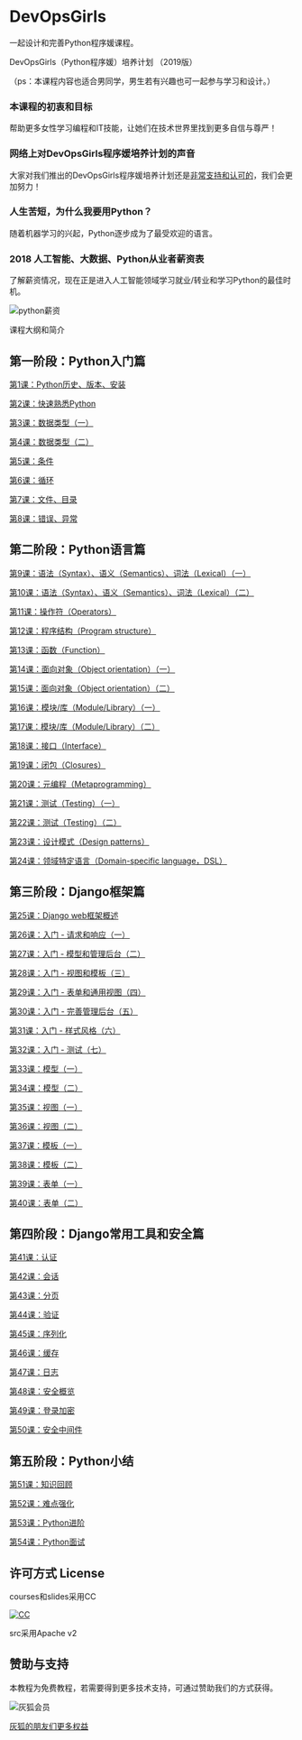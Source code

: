 # DevOpsGirls

一起设计和完善Python程序媛课程。

DevOpsGirls（Python程序媛）培养计划 （2019版）

（ps：本课程内容也适合男同学，男生若有兴趣也可一起参与学习和设计。）

### 本课程的初衷和目标

帮助更多女性学习编程和IT技能，让她们在技术世界里找到更多自信与尊严！

### 网络上对DevOpsGirls程序媛培养计划的声音

大家对我们推出的DevOpsGirls程序媛培养计划还是[非常支持和认可的](https://twitter.com/huihoo/status/1000995716053979136)，我们会更加努力！

### 人生苦短，为什么我要用Python？

随着机器学习的兴起，Python逐步成为了最受欢迎的语言。

### 2018 人工智能、大数据、Python从业者薪资表

了解薪资情况，现在正是进入人工智能领域学习就业/转业和学习Python的最佳时机。

![python薪资](https://wiki.huihoo.com/images/5/56/Python-salary.jpeg)

课程大纲和简介

## 第一阶段：Python入门篇

[第1课：Python历史、版本、安装](courses/python01.md)

[第2课：快速熟悉Python](courses/python02.md)

[第3课：数据类型（一）](courses/python03.md)

[第4课：数据类型（二）](courses/python04.md)

[第5课：条件](courses/python05.md)

[第6课：循环](courses/python06.md)

[第7课：文件、目录](courses/python07.md)

[第8课：错误、异常](courses/python08.md)

## 第二阶段：Python语言篇

[第9课：语法（Syntax）、语义（Semantics）、词法（Lexical）（一）](courses/python09.md)

[第10课：语法（Syntax）、语义（Semantics）、词法（Lexical）（二）](courses/python10.md)

[第11课：操作符（Operators）](courses/python11.md)

[第12课：程序结构（Program structure）](courses/python12.md)

[第13课：函数（Function）](courses/python13.md)

[第14课：面向对象（Object orientation）（一）](courses/python14.md)

[第15课：面向对象（Object orientation）（二）](courses/python15.md)

[第16课：模块/库（Module/Library）（一）](courses/python16.md)

[第17课：模块/库（Module/Library）（二）](courses/python17.md)

[第18课：接口（Interface）](courses/python18.md)

[第19课：闭包（Closures）](courses/python19.md)

[第20课：元编程（Metaprogramming）](courses/python20.md)

[第21课：测试（Testing）（一）](courses/python21.md)

[第22课：测试（Testing）（二）](courses/python22.md)

[第23课：设计模式（Design patterns）](courses/python23.md)

[第24课：领域特定语言（Domain-specific language，DSL）](courses/python24.md)

## 第三阶段：Django框架篇

[第25课：Django web框架概述](courses/python25.md)

[第26课：入门 - 请求和响应（一）](courses/python26.md)

[第27课：入门 - 模型和管理后台（二）](courses/python27.md)

[第28课：入门 - 视图和模板（三）](courses/python28.md)

[第29课：入门 - 表单和通用视图（四）](courses/python29.md)

[第30课：入门 - 完善管理后台（五）](courses/python30.md)

[第31课：入门 - 样式风格（六）](courses/python31.md)

[第32课：入门 - 测试（七）](courses/python32.md)

[第33课：模型（一）](courses/python33.md)

[第34课：模型（二）](courses/python34.md)

[第35课：视图（一）](courses/python35.md)

[第36课：视图（二）](courses/python36.md)

[第37课：模板（一）](courses/python37.md)

[第38课：模板（二）](courses/python38.md)

[第39课：表单（一）](courses/python39.md)

[第40课：表单（二）](courses/python40.md)

## 第四阶段：Django常用工具和安全篇

[第41课：认证](courses/python41.md)

[第42课：会话](courses/python42.md)

[第43课：分页](courses/python43.md)

[第44课：验证](courses/python44.md)

[第45课：序列化](courses/python45.md)

[第46课：缓存](courses/python46.md)

[第47课：日志](courses/python47.md)

[第48课：安全概览](courses/python48.md)

[第49课：登录加密](courses/python49.md)

[第50课：安全中间件](courses/python50.md)


## 第五阶段：Python小结

[第51课：知识回顾](courses/python51.md)

[第52课：难点强化](courses/python52.md)

[第53课：Python进阶](courses/python53.md)

[第54课：Python面试](courses/python54.md)

## 许可方式 License

courses和slides采用CC

[![CC](http://wiki.huihoo.com/images/4/4e/CC-BY-SA_3.0-88x31.png)](http://wiki.huihoo.com/wiki/CC-BY-SA_3.0)

src采用Apache v2

 
## 赞助与支持
本教程为免费教程，若需要得到更多技术支持，可通过赞助我们的方式获得。

![灰狐会员](http://wiki.huihoo.com/images/2/25/Zsxq.jpg)

[灰狐的朋友们更多权益](https://wiki.huihoo.com/wiki/%E7%81%B0%E7%8B%90%E4%BC%9A%E5%91%98)
